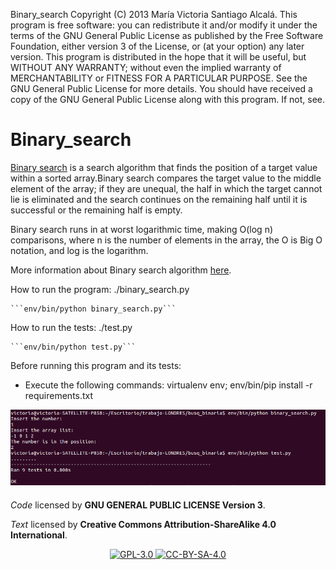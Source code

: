 Binary_search Copyright (C) 2013 María Victoria Santiago Alcalá. This program is free software: you can redistribute it and/or modify it under the terms of the GNU General Public License as published by the Free Software Foundation, either version 3 of the License, or (at your option) any later version. This program is distributed in the hope that it will be useful, but WITHOUT ANY WARRANTY; without even the implied warranty of MERCHANTABILITY or FITNESS FOR A PARTICULAR PURPOSE. See the GNU General Public License for more details. You should have received a copy of the GNU General Public License along with this program. If not, see.

# Binary_search

[Binary search](https://stiago.github.io/Binary_search/) is a search algorithm that finds the position of a target value within a sorted array.Binary search compares the target value to the middle element of the array; if they are unequal, the half in which the target cannot lie is eliminated and the search continues on the remaining half until it is successful or the remaining half is empty.

Binary search runs in at worst logarithmic time, making O(log n) comparisons, where n is the number of elements in the array, the O is Big O notation, and log is the logarithm. 

More information about Binary search algorithm [here](https://en.wikipedia.org/wiki/Binary_search_algorithm).

How to run the program: ./binary_search.py

    ```env/bin/python binary_search.py```

How to run the tests: ./test.py

    ```env/bin/python test.py```


Before running this program and its tests:

  - Execute the following commands: virtualenv env; env/bin/pip install -r requirements.txt

![Binary search](https://github.com/STiago/Pictures/blob/master/bs.png)

####

_Code_ licensed by **GNU GENERAL PUBLIC LICENSE Version 3**.

_Text_ licensed by **Creative Commons Attribution-ShareAlike 4.0 International**.

<p align="center">
<a href="http://www.gnu.org/licenses/gpl-3.0.html">
<img alt="GPL-3.0" src="https://dl.dropboxusercontent.com/s/t0ylvis7f1stcu7/GPL-3.0.png">
</a>
<a href="https://creativecommons.org/licenses/by-sa/4.0/legalcode">
<img alt="CC-BY-SA-4.0" src="https://dl.dropboxusercontent.com/s/sb421l5usayaigo/CC-BY-SA-4.0.png">
</a>
</p>
